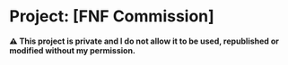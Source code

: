 # Project: [FNF Commission]
**⚠️ This project is private and I do not allow it to be used, republished or modified without my permission.**
